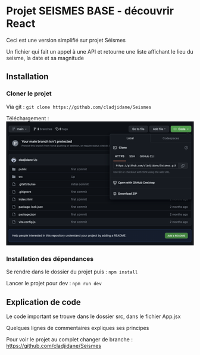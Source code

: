 # Projet SEISMES BASE - découvrir React

Ceci est une version simplifié sur projet Séismes

Un fichier qui fait un appel à une API et retourne une liste affichant le lieu du seisme, la date et sa magnitude

## Installation

### Cloner le projet

Via git : `git clone https://github.com/cladjidane/Seismes`

Téléchargement : ![alt text](https://github.com/cladjidane/Seismes/blob/basic/dl-project.png?raw=true)

### Installation des dépendances

Se rendre dans le dossier  du projet puis : `npm install`

Lancer le projet pour dev : `npm run dev`

## Explication de code 

Le code important se trouve dans le dossier src, dans le fichier App.jsx

Quelques lignes de commentaires expliques ses principes

Pour voir le projet au complet changer de branche : https://github.com/cladjidane/Seismes